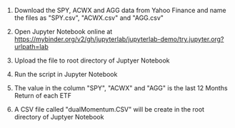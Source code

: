 1) Download the SPY, ACWX and AGG data from Yahoo Finance and name the files as "SPY.csv", "ACWX.csv" and "AGG.csv"

2) Open Jupyter Notebook online at https://mybinder.org/v2/gh/jupyterlab/jupyterlab-demo/try.jupyter.org?urlpath=lab

3) Upload the file to root directory of Juptyer Notebook

4) Run the script in Jupyter Notebook

5) The value in the column "SPY", "ACWX" and "AGG" is the last 12 Months Return of each ETF

6) A CSV file called "dualMomentum.CSV" will be create in the root directory of Juptyer Notebook


